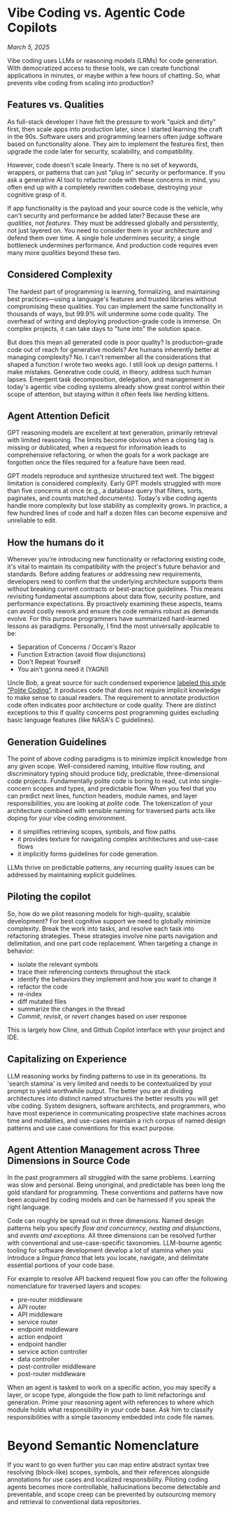 # Vibe Coding vs. Agentic Code Copilots

*March 5, 2025*

Vibe coding uses LLMs or reasoning models (LRMs) for code generation. With democratized access to these tools, we can create functional applications in minutes, or maybe within a few hours of chatting. So, what prevents vibe coding from scaling into production?

## Features vs. Qualities

As full-stack developer I have felt the pressure to work "quick and dirty" first, then scale apps into production later, since I started learning the craft in the 90s. Software users and programming learners often judge software based on functionality alone. They aim to implement the features first, then upgrade the code later for security, scalability, and compatibility.

However, code doesn't scale linearly. There is no set of keywords, wrappers, or patterns that can just "plug in" security or performance. If you ask a generative AI tool to refactor code with these concerns in mind, you often end up with a completely rewritten codebase, destroying your cognitive grasp of it.

If app functionality is the payload and your source code is the vehicle, why can't security and performance be added later? Because these are *qualities*, not _features_. They must be addressed globally and persistently, not just layered on. You need to consider them in your architecture and defend them over time. A single hole undermines security; a single bottleneck undermines performance. And production code requires even many more *qualities* beyond these two.

## Considered Complexity

The hardest part of programming is learning, formalizing, and maintaining best practices—using a language's features and trusted libraries without compromising these qualities. You can implement the same functionality in thousands of ways, but 99.9% will undermine some code quality. The overhead of writing and deploying production-grade code is immense. On complex projects, it can take days to "tune into" the solution space.

But does this mean all generated code is poor quality? Is production-grade code out of reach for generative models? Are humans inherently better at managing complexity? No. I can't remember all the considerations that shaped a function I wrote two weeks ago. I still look up design patterns. I make mistakes. Generative code could, in theory, address such human lapses. Emergent task decomposition, delegation, and management in today's agentic vibe coding systems already show great control within their scope of attention, but staying within it often feels like herding kittens. 

## Agent Attention Deficit
GPT reasoning models are excellent at text generation, primarily retrieval with limited reasoning. The limits become obvious when a closing <xml> tag is missing or dublicated, when a request for information leads to comprehensive refactoring, or when the goals for a work package are forgotten once the files required for a feature have been read. 

GPT models reproduce and synthesize structured text well. The biggest limitation is considered complexity. Early GPT models struggled with more than five concerns at once (e.g., a database query that filters, sorts, paginates, and counts matched documents). Today's vibe coding agents handle more complexity but lose stability as complexity grows. In practice, a few hundred lines of code and half a dozen files can become expensive and unreliable to edit.

## How the humans do it
Whenever you're introducing new functionality or refactoring existing code, it's vital to maintain its compatibility with the project's future behavior and standards. Before adding features or addressing new requirements, developers need to confirm that the underlying architecture supports them without breaking current contracts or best-practice guidelines. This means revisiting fundamental assumptions about data flow, security posture, and performance expectations. By proactively examining these aspects, teams can avoid costly rework and ensure the code remains robust as demands evolve. For this purpose programmers have summarized hard-learned lessons as paradigms. Personally, I find the most universally applicable to be:

- Separation of Concerns / Occam's Razor
- Function Extraction (avoid flow disjunctions)
- Don't Repeat Yourself
- You ain't gonna need it (YAGNI)

Uncle Bob, a great source for such condensed experience [labeled this style "Polite Coding"](https://www.youtube.com/watch?v=l-gF0vDhJVI&t=3160s). It produces code that does not require implicit knowledge to make sense to casual readers. The requirement to annotate production code often indicates poor architecture or code quality. There are distinct exceptions to this if quality concerns post programming guides excluding basic language features (like NASA's C guidelines).

## Generation Guidelines

The point of above coding paradigms is to minimize implicit knowledge from any given scope. Well-considered naming, intuitive flow routing, and discriminatory typing should produce tidy, predictable, three-dimensional code projects. Fundamentally polite code is boring to read, cut into single-concern scopes and types, and predictable flow. When you feel that you can predict next lines, function headers, module names, and layer responsibilities, you are looking at *polite* code. The tokenization of your architecture combined with sensible naming for traversed parts acts like doping for your vibe coding environment. 

- it simplifies retrieving scopes, symbols, and flow paths 
- it provides texture for navigating complex architectures and use-case flows  
- it implicitly forms guidelines for code generation. 

LLMs thrive on predictable patterns, any recurring quality issues can be addressed by maintaining explicit guidelines.

## Piloting the copilot

So, how do we pilot reasoning models for high-quality, scalable development? For best cognitive support we need to globally minimize complexity. Break the work into tasks, and resolve each task into refactoring strategies. These strategies involve nine parts navigation and delimitation, and one part code replacement. When targeting a change in behavior:

- isolate the relevant symbols
- trace their referencing contexts throughout the stack
- identify the behaviors they implement and how you want to change it
- refactor the code
- re-index
- diff mutated files
- summarize the changes in the thread
- _Commit_, _revisit_, or _revert_ changes based on user response

This is largely how Cline, and Github Copilot interface with your project and IDE. 

## Capitalizing on Experience

LLM reasoning works by finding patterns to use in its generations. Its 'search stamina' is very limited and needs to be contextualized by your prompt to yield worthwhile output. The better you are at dividing architectures into distinct named structures the better results you will get vibe coding. System designers, software architects, and programmers, who have most experience in communicating prospective state machines across time and modalities, and use-cases maintain a rich corpus of named design patterns and use case conventions for this exact purpose. 

## Agent Attention Management across Three Dimensions in Source Code

In the past programmers all struggled with the same problems. Learning was slow and personal. Being unoriginal, and predictable has been long the gold standard for programming. These conventions and patterns have now been acquired by coding models and can be harnessed if you speak the right language. 

Code can roughly be spread out in three dimensions. Named design patterns help you specify _flow and concurrency_, _nesting and disjunctions_, and _events and exceptions_. All three dimensions can be resolved further with conventional and use-case-specific taxonomies. LLM-bourne agentic tooling for software development develop a lot of stamina when you introduce a _lingua franca_ that lets you locate, navigate, and delimitate essential portions of your code base.  

For example to resolve API backend request flow you can offer the following nomenclature for traversed layers and scopes:

- pre-router middleware 
- API router
- API middleware
- service router
- endpoint middleware
- action endpoint
- endpoint handler
- service action controller
- data controller
- post-controller middleware
- post-router middleware

When an agent is tasked to work on a specific action, you may specify a layer, or scope type, alongside the flow path to limit refactorings and generation.
Prime your reasoning agent with references to where which module holds what responsibility in your code base. Ask him to classify responsibilities with a simple taxonomy embedded into code file names. 

# Beyond Semantic Nomenclature
If you want to go even further you can map entire abstract syntax tree resolving (block-like) scopes, symbols, and their references alongside annotations for use cases and localized responsibility. Piloting coding agents becomes more controllable, hallucinations become detectable and preventable, and scope creep can be prevented by outsourcing memory and retrieval to conventional data repositories.   
